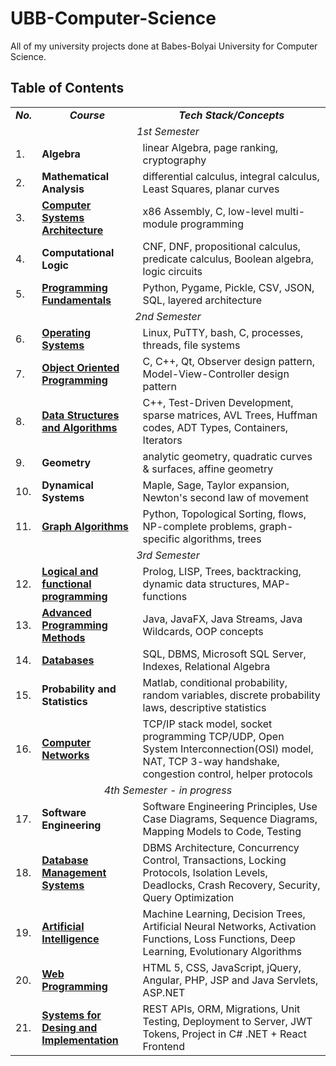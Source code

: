 # UBB-Computer-Science

All of my university projects done at Babes-Bolyai University for Computer Science.

## Table of Contents
<table align=center>
  <tr align=center>
    <td> <b><i>No.</b></i> </td>
    <td> <b><i>Course</b></i> </td>
    <td><b><i>Tech Stack/Concepts</b></i></td>
  </tr>
  <tr>
    <td colspan=3 align=center><i>1st Semester</i></td>
  </tr>
  <tr>
     <td> 1. </td>
    <td> <b>Algebra</b></a> </td>
    <td> linear Algebra, page ranking, cryptography </td>
  </tr>
  <tr>
     <td> 2. </td>
    <td> <b>Mathematical Analysis</b></a> </td>
    <td> differential calculus, integral calculus, Least Squares, planar curves </td>
  </tr>
  <tr>
     <td> 3. </td>
    <td> <a href="https://github.com/913-Horvath-Krisztina/UBB-Computer-Science/tree/main/Semester%201/Computer%20Systems%20Architecture"><b>Computer Systems Architecture</b></a> </td>
    <td> x86 Assembly, C, low-level multi-module programming </td>
  </tr>
  <td> 4. </td>
    <td> <b>Computational Logic</b></a> </td>
    <td> CNF, DNF, propositional calculus, predicate calculus, Boolean algebra, logic circuits </td>
  </tr>
  <td> 5. </td>
    <td> <a href="https://github.com/913-Horvath-Krisztina/UBB-Computer-Science/tree/main/Semester%201/Programming%20Fundamentals"><b>Programming Fundamentals</b></a> </td>
    <td> Python, Pygame, Pickle, CSV, JSON, SQL, layered architecture </td>
  </tr>
  <tr>
    <td colspan=3 align=center><i>2nd Semester</i></td>
  </tr>
  <tr>
     <td> 6. </td>
    <td> <a href="https://github.com/913-Horvath-Krisztina/UBB-Computer-Science/tree/main/Semester%202/Operating%20Systems"><b>Operating Systems</b></a> </td>
    <td> Linux, PuTTY, bash, C, processes, threads, file systems </td>
  </tr>
  <tr>
    <td> 7. </td>
    <td> <a href="https://github.com/913-Horvath-Krisztina/UBB-Computer-Science/tree/main/Semester%202/Object%20Oriented%20Programming"><b>Object Oriented Programming</b></a> </td>
    <td> C, C++, Qt, Observer design pattern, Model-View-Controller design pattern </td>
  </tr>
  <tr>
     <td> 8. </td>
    <td> <a href="https://github.com/913-Horvath-Krisztina/UBB-Computer-Science/tree/main/Semester%202/Data%20Structures%20and%20Algorithms"><b>Data Structures and Algorithms</b></a> </td>
    <td> C++, Test-Driven Development, sparse matrices, AVL Trees, Huffman codes, ADT Types, Containers, Iterators </td>
  </tr>
   <tr>
     <td> 9. </td>
    <td> <b>Geometry</b></a> </td>
    <td> analytic geometry, quadratic curves & surfaces, affine geometry </td>
  </tr>
  <tr>
     <td> 10. </td>
    <td> <b>Dynamical Systems</b></a> </td>
    <td> Maple, Sage, Taylor expansion, Newton's second law of movement </td>
  </tr>
  <tr>
     <td> 11. </td>
    <td> <a href="https://github.com/913-Horvath-Krisztina/UBB-Computer-Science/tree/main/Semester%202/Graph%20Algorithms"><b>Graph Algorithms</b></a> </td>
    <td> Python, Topological Sorting, flows, NP-complete problems, graph-specific algorithms, trees </td>
  </tr>
  <tr>
    <td colspan=3 align=center><i>3rd Semester</i></td>
  </tr>
  <tr>
     <td> 12. </td>
    <td> <a href="https://github.com/913-Horvath-Krisztina/UBB-Computer-Science/tree/main/Semester%203/Logical-and-functional-programming"><b>Logical and functional programming</b></a> </td>
    <td> Prolog, LISP, Trees, backtracking, dynamic data structures, MAP-functions </td>
  </tr>
  <tr>
     <td> 13. </td>
    <td> <a href="https://github.com/913-Horvath-Krisztina/UBB-Computer-Science/tree/main/Semester%203/Advanced%20Programming%20Methods"><b>Advanced Programming Methods</b></a> </td>
    <td> Java, JavaFX, Java Streams, Java Wildcards, OOP concepts </td>
  </tr>
  <tr>
     <td> 14. </td>
    <td><a href="https://github.com/krisztinahorvath/UBB-Computer-Science/tree/main/Semester%203/Databases"> <b>Databases</b></a> </td>
    <td> SQL, DBMS, Microsoft SQL Server, Indexes, Relational Algebra </td>
  </tr>
  <tr>
     <td> 15. </td>
    <td> <b>Probability and Statistics</b></a>  </td>
    <td> Matlab, conditional probability, random variables, discrete probability laws, descriptive statistics </td>
  </tr>
  <tr>
     <td> 16. </td>
    <td><a href = "https://github.com/krisztinahorvath/UBB-Computer-Science/tree/main/Semester%203/Computer%20Networks/Labs"> <b>Computer Networks</b></a> </td>
    <td> TCP/IP stack model, socket programming TCP/UDP, Open System Interconnection(OSI) model, NAT, TCP 3-way handshake, congestion control, helper protocols</td>
  </tr>
   <tr>
    <td colspan=3 align=center><i>4th Semester - in progress</i></td>
  </tr>
  <tr>
     <td> 17. </td>
    <td> <b>Software Engineering</b> </td>
    <td> Software Engineering Principles, Use Case Diagrams, Sequence Diagrams, Mapping Models to Code, Testing </td>
  </tr>
  <tr>
     <td> 18. </td>
    <td><a href="https://github.com/krisztinahorvath/UBB-Computer-Science/tree/main/Semester%204/Database%20Management%20Systems"> <b>Database Management Systems</b></a></td>
    <td> DBMS Architecture, Concurrency Control, Transactions, Locking Protocols, Isolation Levels, Deadlocks, Crash Recovery, Security, Query Optimization</td>
  </tr>
  <tr>
     <td> 19. </td>
    <td><a href="https://github.com/krisztinahorvath/UBB-Computer-Science/tree/main/Semester%204/Artificial%20Intelligence"> <b>Artificial Intelligence</b></a> </td>
    <td> Machine Learning, Decision Trees, Artificial Neural Networks, Activation Functions, Loss Functions, Deep Learning, Evolutionary Algorithms</td>
  </tr>
  <tr>
     <td> 20. </td>
    <td> <a href="https://github.com/krisztinahorvath/UBB-Computer-Science/tree/main/Semester%204/Web%20Programming"><b>Web Programming</b></a>  </td>
    <td> HTML 5, CSS, JavaScript, jQuery, Angular, PHP, JSP and Java Servlets, ASP.NET   </td>
  </tr>
  <tr>
     <td> 21. </td>
    <td><a href = "https://github.com/krisztinahorvath/UBB-Computer-Science/tree/main/Semester%204/Systems%20for%20Desing%20and%20Implementation"> <b>Systems for Desing and Implementation</b></a> </td>
    <td>REST APIs, ORM, Migrations, Unit Testing, Deployment to Server, JWT Tokens, Project in C# .NET + React Frontend</td>
  </tr>
 </table>


   
